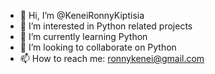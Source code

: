 - 👋 Hi, I’m @KeneiRonnyKiptisia
- 👀 I’m interested in Python related projects
- 🌱 I’m currently learning Python
- 💞️ I’m looking to collaborate on Python
- 📫 How to reach me: ronnykenei@gmail.com

<!---
KeneiRonnyKiptisia/KeneiRonnyKiptisia is a ✨ special ✨ repository because its `README.md` (this file) appears on your GitHub profile.
You can click the Preview link to take a look at your changes.
--->
